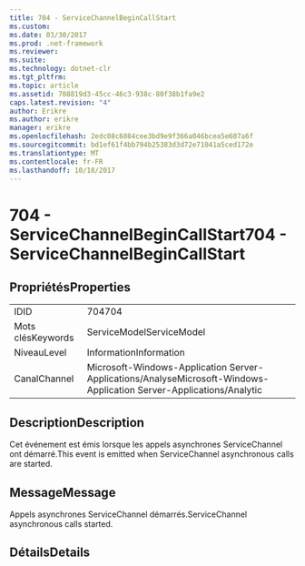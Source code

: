 ```yaml
---
title: 704 - ServiceChannelBeginCallStart
ms.custom: 
ms.date: 03/30/2017
ms.prod: .net-framework
ms.reviewer: 
ms.suite: 
ms.technology: dotnet-clr
ms.tgt_pltfrm: 
ms.topic: article
ms.assetid: 708819d3-45cc-46c3-938c-80f38b1fa9e2
caps.latest.revision: "4"
author: Erikre
ms.author: erikre
manager: erikre
ms.openlocfilehash: 2edc08c6084cee3bd9e9f366a046bcea5e607a6f
ms.sourcegitcommit: bd1ef61f4bb794b25383d3d72e71041a5ced172e
ms.translationtype: MT
ms.contentlocale: fr-FR
ms.lasthandoff: 10/18/2017
---
```

# <a name="704---servicechannelbegincallstart"></a><span data-ttu-id="fba36-102">704 - ServiceChannelBeginCallStart</span><span class="sxs-lookup"><span data-stu-id="fba36-102">704 - ServiceChannelBeginCallStart</span></span>
## <a name="properties"></a><span data-ttu-id="fba36-103">Propriétés</span><span class="sxs-lookup"><span data-stu-id="fba36-103">Properties</span></span>  
  
|||  
|-|-|  
|<span data-ttu-id="fba36-104">ID</span><span class="sxs-lookup"><span data-stu-id="fba36-104">ID</span></span>|<span data-ttu-id="fba36-105">704</span><span class="sxs-lookup"><span data-stu-id="fba36-105">704</span></span>|  
|<span data-ttu-id="fba36-106">Mots clés</span><span class="sxs-lookup"><span data-stu-id="fba36-106">Keywords</span></span>|<span data-ttu-id="fba36-107">ServiceModel</span><span class="sxs-lookup"><span data-stu-id="fba36-107">ServiceModel</span></span>|  
|<span data-ttu-id="fba36-108">Niveau</span><span class="sxs-lookup"><span data-stu-id="fba36-108">Level</span></span>|<span data-ttu-id="fba36-109">Information</span><span class="sxs-lookup"><span data-stu-id="fba36-109">Information</span></span>|  
|<span data-ttu-id="fba36-110">Canal</span><span class="sxs-lookup"><span data-stu-id="fba36-110">Channel</span></span>|<span data-ttu-id="fba36-111">Microsoft-Windows-Application Server-Applications/Analyse</span><span class="sxs-lookup"><span data-stu-id="fba36-111">Microsoft-Windows-Application Server-Applications/Analytic</span></span>|  
  
## <a name="description"></a><span data-ttu-id="fba36-112">Description</span><span class="sxs-lookup"><span data-stu-id="fba36-112">Description</span></span>  
 <span data-ttu-id="fba36-113">Cet événement est émis lorsque les appels asynchrones ServiceChannel ont démarré.</span><span class="sxs-lookup"><span data-stu-id="fba36-113">This event is emitted when ServiceChannel asynchronous calls are started.</span></span>  
  
## <a name="message"></a><span data-ttu-id="fba36-114">Message</span><span class="sxs-lookup"><span data-stu-id="fba36-114">Message</span></span>  
 <span data-ttu-id="fba36-115">Appels asynchrones ServiceChannel démarrés.</span><span class="sxs-lookup"><span data-stu-id="fba36-115">ServiceChannel asynchronous calls started.</span></span>  
  
## <a name="details"></a><span data-ttu-id="fba36-116">Détails</span><span class="sxs-lookup"><span data-stu-id="fba36-116">Details</span></span>
